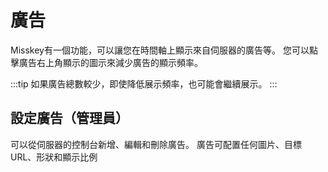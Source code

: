 # 廣告

Misskey有一個功能，可以讓您在時間軸上顯示來自伺服器的廣告等。
您可以點擊廣告右上角顯示的圖示來減少廣告的顯示頻率。

:::tip
如果廣告總數較少，即使降低展示頻率，也可能會繼續展示。
:::

## 設定廣告（管理員）

可以從伺服器的控制台新增、編輯和刪除廣告。
廣告可配置任何圖片、目標 URL、形狀和顯示比例
